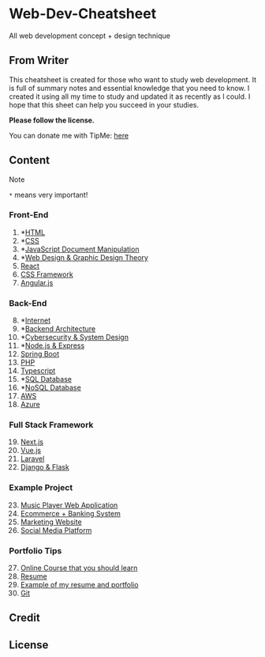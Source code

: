 # Web-Dev-Cheatsheet
All web development concept + design technique

## From Writer
This cheatsheet is created for those who want to study web development. It is full of summary notes and essential knowledge that you need to know. I created it using all my time to study and updated it as recently as I could. I hope that this sheet can help you succeed in your studies. 

**Please follow the license.**

You can donate me with TipMe: [here]()

## Content

>[!NOTE]
> `*` means very important!

### Front-End
1. *[HTML](./01-frontend/lecture/01-basic-HTML.md)
2. *[CSS](./01-frontend/lecture/02-basic-CSS.md)
3. *[JavaScript Document Manipulation](./01-frontend/lecture/03-JSDOM.md)
4. *[Web Design & Graphic Design Theory](./01-frontend/lecture/04-web-design.md)
5. [React](./01-frontend/lecture/05-React.md)
6. [CSS Framework](./01-frontend/lecture/06-CSS-Framework.md)
7. [Angular.js](./01-frontend/lecture/07-Angular.md)

### Back-End
8. *[Internet]()
9. *[Backend Architecture]()
10. *[Cybersecurity & System Design]()
11. *[Node.js & Express]()
12. [Spring Boot]()
13. [PHP]()
14. [Typescript]()
15. *[SQL Database]()
16. *[NoSQL Database]()
17. [AWS]()
18. [Azure]()

### Full Stack Framework
19. [Next.js]()
20. [Vue.js]()
21. [Laravel]()
22. [Django & Flask]()

### Example Project
23. [Music Player Web Application]() 
24. [Ecommerce + Banking System]()
25. [Marketing Website]()
26. [Social Media Platform]()

### Portfolio Tips
27. [Online Course that you should learn]()
28. [Resume]()
29. [Example of my resume and portfolio]()
30. [Git]()

## Credit

## License